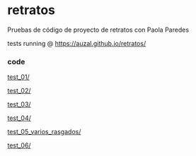 # retratos
Pruebas de código de proyecto de retratos con Paola Paredes 

tests running @ https://auzal.github.io/retratos/


### code

[test_01/](test_01/)

[test_02/](test_02/)

[test_03/](test_03/)

[test_04/](test_04/)

[test_05_varios_rasgados/](test_05_multiple/)

[test_06/](test_06/)
